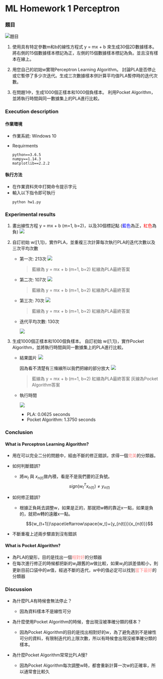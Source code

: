 
# ML Homework 1 Perceptron

### 題目
![題目](https://i.imgur.com/1tyoThM.png)

1. 使用具有特定參數m和b的線性方程式 y = mx + b 來生成30個2D數據樣本。將右側的15個數據樣本標記為正，左側的15個數據樣本標記為負。並且沒有樣本在線上。

2. 用您自己的初始w實現Perceptron Learning Algorithm。 討論PLA是否停止或它暫停了多少次迭代。生成三次數據樣本併計算平均值PLA暫停時的迭代次數。

3. 在問題1中，生成1000個正樣本和1000個負樣本。 利用Pocket Algorithm，並將執行時間與同一數據集上的PLA進行比較。

### Execution description

#### 作業環境

* 作業系統: Windows 10

* Requirments
    ```
    python==3.6.5
    numpy==1.14.3
    matplotlib==2.2.2
    ```
#### 執行方法
* 在作業資料夾中打開命令提示字元
* 輸入以下指令即可執行
    ```
    python hw1.py
    ```


### Experimental results
1. 畫出線性方程 y = mx + b (m=1, b=2)，以及30個標記點 (<span style='color:blue'>藍色</span>為正，<span style='color:red'>紅色</span>為負)
    ![](https://i.imgur.com/K70DEc3.jpg)


2. 自訂初始 w([1,1])，實作PLA，並重複三次計算每次執行PLA的迭代次數以及三次平均次數
    
  
    
    * 第一次: 213次
        ![](https://i.imgur.com/MxjCdRZ.jpg)

        
        > 藍線為 y = mx + b (m=1, b=2)
        > 紅線為PLA最終答案
    
    * 第二次: 107次
        ![](https://i.imgur.com/DElo6Pk.jpg)


        > 藍線為 y = mx + b (m=1, b=2)
        > 紅線為PLA最終答案
    
    * 第三次: 70次
        ![](https://i.imgur.com/GIHqPiW.jpg)


        > 藍線為 y = mx + b (m=1, b=2)
        > 紅線為PLA最終答案
    
    * 迭代平均次數: 130次
    
        ![](https://i.imgur.com/kMMgNSs.png)

        
3. 生成1000個正樣本和1000個負樣本。 自訂初始 w([1,1])，實作Pocket Algorithm，並將執行時間與同一數據集上的PLA進行比較。

    * 結果圖片
        ![](https://i.imgur.com/bfDv0sL.jpg)
        
        因為看不清楚有三條線所以我們把線的部分放大
            ![](https://i.imgur.com/EBnSQso.png)

        > 藍線為 y = mx + b (m=1, b=2)
        > 紅線為PLA最終答案
        > 灰線為Pocket Algorithm答案
    
    * 執行時間

        ![](https://i.imgur.com/9BnbjJi.png)


        * PLA: 0.0625 seconds
        * Pocket Algorithm: 1.3750 seconds

    

### Conclusion

#### What is Perceptron Learning Algorithm?
* 用在可以完全二分的問題中，經由不斷的修正錯誤，求得一個<span style='color:#FF8888'>完美</span>的分類器。

* 如何判斷錯誤?
    * 將${w_t}$ 與 ${x_{n(t)}}$做內積，看是不是我們要的正負號。
    $$sign({w_t^T}{x_{n(t)}}) \neq {y_{n(t)}}$$

* 如何修正錯誤?
    * 根據正負耗去調整w，如果是正的，那就把w轉的靠近x一點，如果是負的，就把w轉的遠離x一點。

        $${w_{t+1}}\space\leftarrow\space{w_t}+{y_{n(t)}}{x_{n(t)}}$$
        
* 不斷重複上述兩步驟直到沒有錯誤



#### What is Pocket Algorithm?
* 為PLA的變形，目的是找出一個<span style='color:#FF8888'>相對好</span>的分類器
* 在每次進行修正的時候都把新的${w_t}$跟舊的${w}$做比較，如果${w_t}$的誤差值較小，則更新目前口袋中的${w}$值，經過不斷的迭代，${w}$中的值必定可以找到<span style='color:#FF8888'>當下最好</span>的分類器



### Discussion

* 為什麼PLA有時候會無法停止？
    * 因為資料樣本不是線性可分

* 為什麼使用Pocket Algorithm的時候，會出現沒被準確分類的樣本？
    * 因為Pocket Algorithm的目的是找出相對好的w，為了避免遇到不是線性可分的資料，有限制迭代的上限次數，所以有時候會出現沒被準確分類的樣本。

* 為什麼Pocket Algorithm常常比PLA慢?
    * 因為Pocket Algorithm每次調整w時，都會重新計算一次w的正確率，所以通常會比較久
